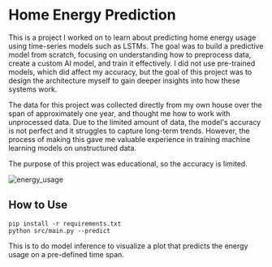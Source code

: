# Home Energy Prediction

This is a project I worked on to learn about predicting home energy usage using time-series models such as LSTMs. The goal was to build a predictive model from scratch, focusing on understanding how to preprocess data, create a custom AI model, and train it effectively. I did not use pre-trained models, which did affect my accuracy, but the goal of this project was to design the architecture myself to gain deeper insights into how these systems work.

The data for this project was collected directly from my own house over the span of approximately one year, and thought me how to work with unprocessed data. Due to the limited amount of data, the model's accuracy is not perfect and it struggles to capture long-term trends. However, the process of making this gave me valuable experience in training machine learning models on unstructured data.

The purpose of this project was educational, so the accuracy is limited.

![energy_usage](https://github.com/user-attachments/assets/94a1ce64-fddf-4476-b8d3-ab91fafe552e)

## How to Use
   ```
   pip install -r requirements.txt
   python src/main.py --predict
   ```

This is to do model inference to visualize a plot that predicts the energy usage on a pre-defined time span.
